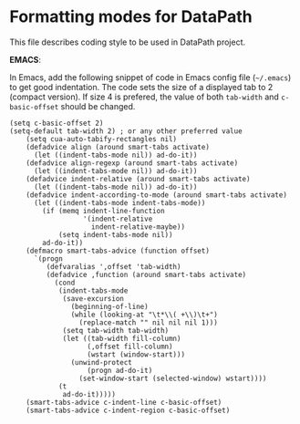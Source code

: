 # Formatting modes for DataPath #
This file describes coding style to be used in DataPath project.

**EMACS**:

In Emacs, add the following snippet of code in Emacs config file (`~/.emacs`) to get good indentation.
The code sets the size of a displayed tab to 2 (compact version).
If size 4 is prefered, the value of both `tab-width` and `c-basic-offset` should be changed.

```
(setq c-basic-offset 2)
(setq-default tab-width 2) ; or any other preferred value
    (setq cua-auto-tabify-rectangles nil)
    (defadvice align (around smart-tabs activate)
      (let ((indent-tabs-mode nil)) ad-do-it))
    (defadvice align-regexp (around smart-tabs activate)
      (let ((indent-tabs-mode nil)) ad-do-it))
    (defadvice indent-relative (around smart-tabs activate)
      (let ((indent-tabs-mode nil)) ad-do-it))
    (defadvice indent-according-to-mode (around smart-tabs activate)
      (let ((indent-tabs-mode indent-tabs-mode))
        (if (memq indent-line-function
                  '(indent-relative
                    indent-relative-maybe))
            (setq indent-tabs-mode nil))
        ad-do-it))
    (defmacro smart-tabs-advice (function offset)
      `(progn
         (defvaralias ',offset 'tab-width)
         (defadvice ,function (around smart-tabs activate)
           (cond
            (indent-tabs-mode
             (save-excursion
               (beginning-of-line)
               (while (looking-at "\t*\\( +\\)\t+")
                 (replace-match "" nil nil nil 1)))
             (setq tab-width tab-width)
             (let ((tab-width fill-column)
                   (,offset fill-column)
                   (wstart (window-start)))
               (unwind-protect
                   (progn ad-do-it)
                 (set-window-start (selected-window) wstart))))
            (t
             ad-do-it)))))
    (smart-tabs-advice c-indent-line c-basic-offset)
    (smart-tabs-advice c-indent-region c-basic-offset)
```